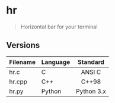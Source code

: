 # hr
> Horizontal bar for your terminal

## Versions

| Filename | Language |  Standard  |
|:---------|:---------|:----------:|
| hr.c     | C        | ANSI C     |
| hr.cpp   | C++      | C++98      |
| hr.py    | Python   | Python 3.x |
